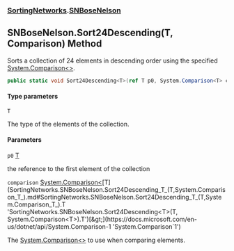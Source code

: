 ### [SortingNetworks](SortingNetworks.md 'SortingNetworks').[SNBoseNelson](SortingNetworks.SNBoseNelson.md 'SortingNetworks.SNBoseNelson')

## SNBoseNelson.Sort24Descending<T>(T, Comparison<T>) Method

Sorts a collection of 24 elements in descending order using the specified [System.Comparison&lt;&gt;](https://docs.microsoft.com/en-us/dotnet/api/System.Comparison-1 'System.Comparison`1').

```csharp
public static void Sort24Descending<T>(ref T p0, System.Comparison<T> comparison);
```
#### Type parameters

<a name='SortingNetworks.SNBoseNelson.Sort24Descending_T_(T,System.Comparison_T_).T'></a>

`T`

The type of the elements of the collection.
#### Parameters

<a name='SortingNetworks.SNBoseNelson.Sort24Descending_T_(T,System.Comparison_T_).p0'></a>

`p0` [T](SortingNetworks.SNBoseNelson.Sort24Descending_T_(T,System.Comparison_T_).md#SortingNetworks.SNBoseNelson.Sort24Descending_T_(T,System.Comparison_T_).T 'SortingNetworks.SNBoseNelson.Sort24Descending<T>(T, System.Comparison<T>).T')

the reference to the first element of the collection

<a name='SortingNetworks.SNBoseNelson.Sort24Descending_T_(T,System.Comparison_T_).comparison'></a>

`comparison` [System.Comparison&lt;](https://docs.microsoft.com/en-us/dotnet/api/System.Comparison-1 'System.Comparison`1')[T](SortingNetworks.SNBoseNelson.Sort24Descending_T_(T,System.Comparison_T_).md#SortingNetworks.SNBoseNelson.Sort24Descending_T_(T,System.Comparison_T_).T 'SortingNetworks.SNBoseNelson.Sort24Descending<T>(T, System.Comparison<T>).T')[&gt;](https://docs.microsoft.com/en-us/dotnet/api/System.Comparison-1 'System.Comparison`1')

The [System.Comparison&lt;&gt;](https://docs.microsoft.com/en-us/dotnet/api/System.Comparison-1 'System.Comparison`1') to use when comparing elements.